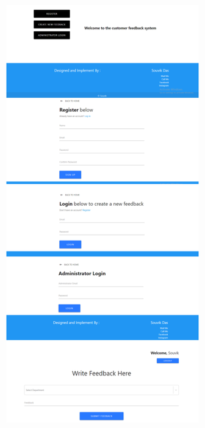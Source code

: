 <img src="Screenshots/Capture1.png" >
<img src="Screenshots/Capture2.png" >
<img src="Screenshots/Capture3.png" >
<img src="Screenshots/Capture4.png" >
<img src="Screenshots/Capture5.png" >
